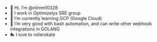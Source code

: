 - 👋 Hi, I’m @nlimm10328
- 👀 I work in Optimizelys SRE group
- 🌱 I’m currently learning GCP (Google Cloud)
- 💞️ I’m very good with bash automation, and can write other webhook integrations in GOLANG
- 🛼 I love to rollerskate

<!---
nlimm10328/nlimm10328 is a ✨ special ✨ repository because its `README.md` (this file) appears on your GitHub profile.
You can click the Preview link to take a look at your changes.
--->
